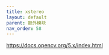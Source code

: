 ```yaml
---
title: xstereo
layout: default
parent: 额外模块
nav_order: 58
---
```


https://docs.opencv.org/5.x/index.html